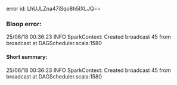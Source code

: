 error id: LhUJLZna47iSqo8h5IXLJQ==
### Bloop error:

25/06/18 00:36:23 INFO SparkContext: Created broadcast 45 from broadcast at DAGScheduler.scala:1580
#### Short summary: 

25/06/18 00:36:23 INFO SparkContext: Created broadcast 45 from broadcast at DAGScheduler.scala:1580